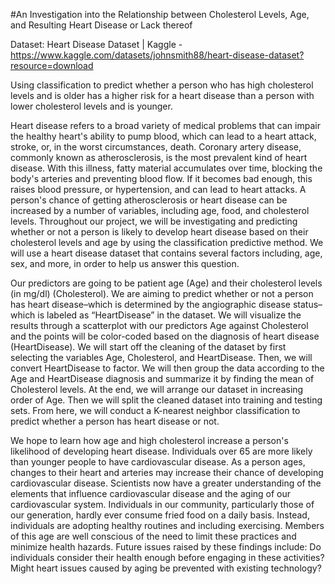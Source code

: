 #An Investigation into the Relationship between Cholesterol Levels, Age, and Resulting Heart Disease or Lack thereof

Dataset: Heart Disease Dataset | Kaggle - https://www.kaggle.com/datasets/johnsmith88/heart-disease-dataset?resource=download

Using classification to predict whether a person who has high cholesterol levels and is older has a higher risk for a heart disease than a person with lower cholesterol levels and is younger.

Heart disease refers to a broad variety of medical problems that can impair the healthy heart's ability to pump blood, which can lead to a heart attack, stroke, or, in the worst circumstances, death. Coronary artery disease, commonly known as atherosclerosis, is the most prevalent kind of heart disease. With this illness, fatty material accumulates over time, blocking the body's arteries and preventing blood flow. If it becomes bad enough, this raises blood pressure, or hypertension, and can lead to heart attacks. A person's chance of getting atherosclerosis or heart disease can be increased by a number of variables, including age, food, and cholesterol levels. Throughout our project, we will be investigating and predicting whether or not a person is likely to develop heart disease based on their cholesterol levels and age by using the classification predictive method. We will use a heart disease dataset that contains several factors including, age, sex, and more, in order to help us answer this question.

Our predictors are going to be patient age (Age) and their cholesterol levels (in mg/dl) (Cholesterol). We are aiming to predict whether or not a person has heart disease–which is determined by the angiographic disease status–which is labeled as “HeartDisease” in the dataset. We will visualize the results through a scatterplot with our predictors Age against Cholesterol and the points will be color-coded based on the diagnosis of heart disease (HeartDisease). We will start off the cleaning of the dataset by first selecting the variables Age, Cholesterol, and HeartDisease. Then, we will convert HeartDisease to factor. We will then group the data according to the Age and HeartDisease diagnosis and summarize it by finding the mean of Cholesterol levels. At the end, we will arrange our dataset in increasing order of Age. Then we will split the cleaned dataset into training and testing sets. From here, we will conduct a K-nearest neighbor classification to predict whether a person has heart disease or not.

We hope to learn how age and high cholesterol increase a person's likelihood of developing heart disease. Individuals over 65 are more likely than younger people to have cardiovascular disease. As a person ages, changes to their heart and arteries may increase their chance of developing cardiovascular disease. Scientists now have a greater understanding of the elements that influence cardiovascular disease and the aging of our cardiovascular system. Individuals in our community, particularly those of our generation, hardly ever consume fried food on a daily basis. Instead, individuals are adopting healthy routines and including exercising. Members of this age are well conscious of the need to limit these practices and minimize health hazards. Future issues raised by these findings include: Do individuals consider their health enough before engaging in these activities? Might heart issues caused by aging be prevented with existing technology?

